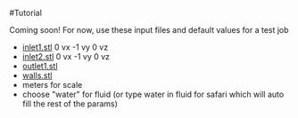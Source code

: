 #Tutorial

Coming soon! For now, use these input files and default values for a test job

* [inlet1.stl](tutorial_files/inlet1.stl) 0 vx -1 vy  0 vz
* [inlet2.stl](tutorial_files/inlet2.stl) 0 vx -1 vy  0 vz
* [outlet1.stl](tutorial_files/outlet1.stl)
* [walls.stl](tutorial_files/walls.stl)
* meters for scale
* choose "water" for fluid (or type water in fluid for safari which will auto fill the rest of the params)
